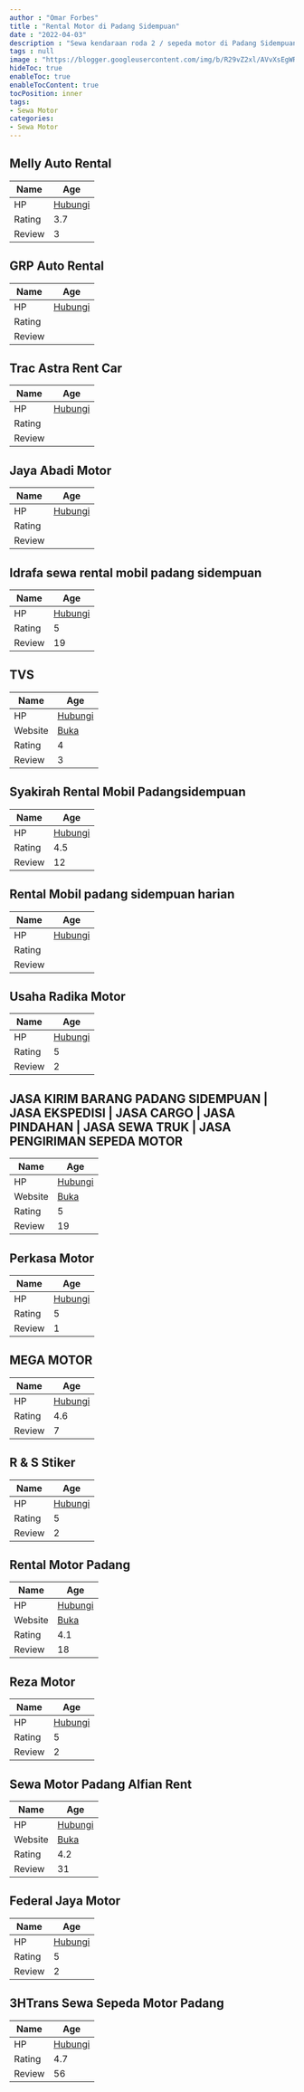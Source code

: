 ```yaml
---
author : "Omar Forbes"
title : "Rental Motor di Padang Sidempuan"
date : "2022-04-03"
description : "Sewa kendaraan roda 2 / sepeda motor di Padang Sidempuan"
tags : null
image : "https://blogger.googleusercontent.com/img/b/R29vZ2xl/AVvXsEgWR380zzkkWP_YXaves4k6Mg0_3pkY-M5KP30QdDiMgge9YD4XYu9ZhxfIyL_hOcvXlLv6a9oxr_H_6LSnjFIXFqu9fplZxXE27SkSGNNCWPsCoglOAndGGCOtTRjiummp-5MEF6ed0tu-MUxcWp-NJjkFw-U8kE-xRZM26AIgymTTtk7Rn09yW5fHWw/w300-h200/rental-motor-di-padang-sidempuan.png"
hideToc: true
enableToc: true
enableTocContent: true
tocPosition: inner
tags:
- Sewa Motor
categories:
- Sewa Motor
---
```



## Melly Auto Rental

Name | Age
--------|------
HP | [Hubungi](https://pcandroidplayer.blogspot.com/?clayads=https://getnumber.ndower.dev?phone=MDgyMTY1ODE2ODMy)
Rating | 3.7
Review | 3


## GRP Auto Rental

Name | Age
--------|------
HP | [Hubungi](https://pcandroidplayer.blogspot.com/?clayads=https://getnumber.ndower.dev?phone=MDgxMzYxMDMxNTgx)
Rating | 
Review | 


## Trac Astra Rent Car

Name | Age
--------|------
HP | [Hubungi](https://pcandroidplayer.blogspot.com/?clayads=https://getnumber.ndower.dev?phone=MDYzNDI0NTU1)
Rating | 
Review | 


## Jaya Abadi Motor

Name | Age
--------|------
HP | [Hubungi](https://pcandroidplayer.blogspot.com/?clayads=https://getnumber.ndower.dev?phone=MDgxMjY4NDg3ODQx)
Rating | 
Review | 


## Idrafa sewa rental mobil padang sidempuan

Name | Age
--------|------
HP | [Hubungi](https://pcandroidplayer.blogspot.com/?clayads=https://getnumber.ndower.dev?phone=MDgyMjY5OTEzNjgy)
Rating | 5
Review | 19


## TVS

Name | Age
--------|------
HP | [Hubungi](https://pcandroidplayer.blogspot.com/?clayads=https://getnumber.ndower.dev?phone=MDgxMzYyMDQ1MDQy)
Website | [Buka](https://pcandroidplayer.blogspot.com/?clayads=aHR0cDovL3d3dy50dnNtb3Rvci5jby5pZC8=) 
Rating | 4
Review | 3


## Syakirah Rental Mobil Padangsidempuan

Name | Age
--------|------
HP | [Hubungi](https://pcandroidplayer.blogspot.com/?clayads=https://getnumber.ndower.dev?phone=MDgyMzY1Njc2NTY2)
Rating | 4.5
Review | 12


## Rental Mobil padang sidempuan harian

Name | Age
--------|------
HP | [Hubungi](https://pcandroidplayer.blogspot.com/?clayads=https://getnumber.ndower.dev?phone=MDgyMjY5OTEzNjgy)
Rating | 
Review | 


## Usaha Radika Motor

Name | Age
--------|------
HP | [Hubungi](https://pcandroidplayer.blogspot.com/?clayads=https://getnumber.ndower.dev?phone=MDg1Mjc1ODI4OTYy)
Rating | 5
Review | 2


## JASA KIRIM BARANG PADANG SIDEMPUAN | JASA EKSPEDISI | JASA CARGO | JASA PINDAHAN | JASA SEWA TRUK | JASA PENGIRIMAN SEPEDA MOTOR

Name | Age
--------|------
HP | [Hubungi](https://pcandroidplayer.blogspot.com/?clayads=https://getnumber.ndower.dev?phone=MDgyMjc2MDAyMDI4)
Website | [Buka](https://pcandroidplayer.blogspot.com/?clayads=aHR0cDovL2NhcmdvbWVkYW4uY29tLw==) 
Rating | 5
Review | 19


## Perkasa Motor

Name | Age
--------|------
HP | [Hubungi](https://pcandroidplayer.blogspot.com/?clayads=https://getnumber.ndower.dev?phone=MDYzNDI4MzA4)
Rating | 5
Review | 1


## MEGA MOTOR

Name | Age
--------|------
HP | [Hubungi](https://pcandroidplayer.blogspot.com/?clayads=https://getnumber.ndower.dev?phone=MDgxMjE4NjIxOTcy)
Rating | 4.6
Review | 7


## R &amp; S Stiker

Name | Age
--------|------
HP | [Hubungi](https://pcandroidplayer.blogspot.com/?clayads=https://getnumber.ndower.dev?phone=)
Rating | 5
Review | 2


## Rental Motor Padang

Name | Age
--------|------
HP | [Hubungi](https://pcandroidplayer.blogspot.com/?clayads=https://getnumber.ndower.dev?phone=MDgyMTcwNjk1MDAz)
Website | [Buka](https://pcandroidplayer.blogspot.com/?clayads=aHR0cHM6Ly93d3cucmVudGFsbW90b3JwYWRhbmcuY29tLw==) 
Rating | 4.1
Review | 18


## Reza Motor

Name | Age
--------|------
HP | [Hubungi](https://pcandroidplayer.blogspot.com/?clayads=https://getnumber.ndower.dev?phone=MDg1MjYxNTYwNDc0)
Rating | 5
Review | 2


## Sewa Motor Padang Alfian Rent

Name | Age
--------|------
HP | [Hubungi](https://pcandroidplayer.blogspot.com/?clayads=https://getnumber.ndower.dev?phone=MDg1Mzc2MzIxNjA2)
Website | [Buka](https://pcandroidplayer.blogspot.com/?clayads=aHR0cHM6Ly9zZXdhbW90b3JwYWRhbmcud29yZHByZXNzLmNvbS8=) 
Rating | 4.2
Review | 31


## Federal Jaya Motor

Name | Age
--------|------
HP | [Hubungi](https://pcandroidplayer.blogspot.com/?clayads=https://getnumber.ndower.dev?phone=MDgxMzYyMjg4ODM4)
Rating | 5
Review | 2


## 3HTrans Sewa Sepeda Motor Padang

Name | Age
--------|------
HP | [Hubungi](https://pcandroidplayer.blogspot.com/?clayads=https://getnumber.ndower.dev?phone=MDgxMzYzNDQyNTky)
Rating | 4.7
Review | 56


